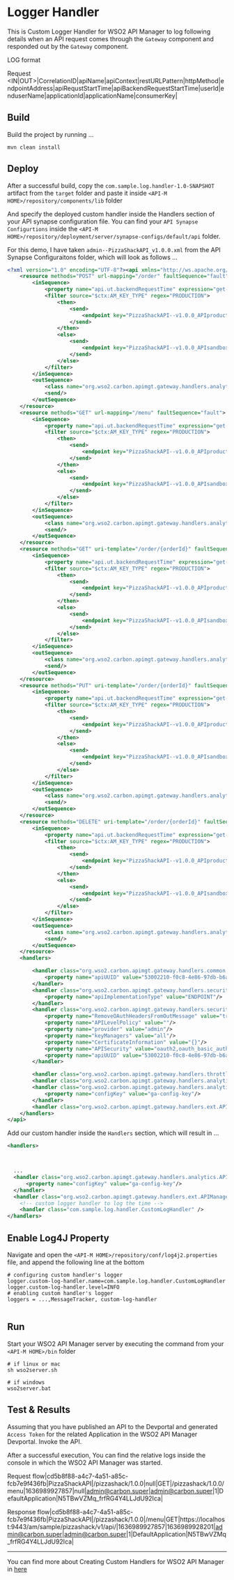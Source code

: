 # Logger Handler

This is Custom Logger Handler for WSO2 API Manager to log following details when an API request comes through the `Gateway` component and responded out by the `Gateway` component.

LOG format

Request <IN|OUT>|CorrelationID|apiName|apiContext|restURLPattern|httpMethod|endpointAddress|apiRequstStartTime|apiBackendRequestStartTime|userId|enduserName|applicationId|applicationName|consumerKey|

## Build

Build the project by running ...

```shell
mvn clean install
```

## Deploy

After a successful build, copy the `com.sample.log.handler-1.0-SNAPSHOT` artifact from the `target` folder and paste it inside `<API-M HOME>/repository/components/lib` folder

And specify the deployed custom handler inside the Handlers section of your API synapse configuration file. You can find your `API Synapse Configurtions` inside the `<API-M HOME>/repository/deployment/server/synapse-configs/default/api` folder.

For this demo, I have taken `admin--PizzaShackAPI_v1.0.0.xml` from the API Synapse Configuraitons folder, which will look as follows ...

```xml
<?xml version="1.0" encoding="UTF-8"?><api xmlns="http://ws.apache.org/ns/synapse" name="admin--PizzaShackAPI" context="/pizzashack/1.0.0" version="1.0.0" version-type="context">
    <resource methods="POST" url-mapping="/order" faultSequence="fault">
        <inSequence>
            <property name="api.ut.backendRequestTime" expression="get-property('SYSTEM_TIME')"/>
            <filter source="$ctx:AM_KEY_TYPE" regex="PRODUCTION">
                <then>
                    <send>
                        <endpoint key="PizzaShackAPI--v1.0.0_APIproductionEndpoint"/>
                    </send>
                </then>
                <else>
                    <send>
                        <endpoint key="PizzaShackAPI--v1.0.0_APIsandboxEndpoint"/>
                    </send>
                </else>
            </filter>
        </inSequence>
        <outSequence>
            <class name="org.wso2.carbon.apimgt.gateway.handlers.analytics.APIMgtResponseHandler"/>
            <send/>
        </outSequence>
    </resource>
    <resource methods="GET" url-mapping="/menu" faultSequence="fault">
        <inSequence>
            <property name="api.ut.backendRequestTime" expression="get-property('SYSTEM_TIME')"/>
            <filter source="$ctx:AM_KEY_TYPE" regex="PRODUCTION">
                <then>
                    <send>
                        <endpoint key="PizzaShackAPI--v1.0.0_APIproductionEndpoint"/>
                    </send>
                </then>
                <else>
                    <send>
                        <endpoint key="PizzaShackAPI--v1.0.0_APIsandboxEndpoint"/>
                    </send>
                </else>
            </filter>
        </inSequence>
        <outSequence>
            <class name="org.wso2.carbon.apimgt.gateway.handlers.analytics.APIMgtResponseHandler"/>
            <send/>
        </outSequence>
    </resource>
    <resource methods="GET" uri-template="/order/{orderId}" faultSequence="fault">
        <inSequence>
            <property name="api.ut.backendRequestTime" expression="get-property('SYSTEM_TIME')"/>
            <filter source="$ctx:AM_KEY_TYPE" regex="PRODUCTION">
                <then>
                    <send>
                        <endpoint key="PizzaShackAPI--v1.0.0_APIproductionEndpoint"/>
                    </send>
                </then>
                <else>
                    <send>
                        <endpoint key="PizzaShackAPI--v1.0.0_APIsandboxEndpoint"/>
                    </send>
                </else>
            </filter>
        </inSequence>
        <outSequence>
            <class name="org.wso2.carbon.apimgt.gateway.handlers.analytics.APIMgtResponseHandler"/>
            <send/>
        </outSequence>
    </resource>
    <resource methods="PUT" uri-template="/order/{orderId}" faultSequence="fault">
        <inSequence>
            <property name="api.ut.backendRequestTime" expression="get-property('SYSTEM_TIME')"/>
            <filter source="$ctx:AM_KEY_TYPE" regex="PRODUCTION">
                <then>
                    <send>
                        <endpoint key="PizzaShackAPI--v1.0.0_APIproductionEndpoint"/>
                    </send>
                </then>
                <else>
                    <send>
                        <endpoint key="PizzaShackAPI--v1.0.0_APIsandboxEndpoint"/>
                    </send>
                </else>
            </filter>
        </inSequence>
        <outSequence>
            <class name="org.wso2.carbon.apimgt.gateway.handlers.analytics.APIMgtResponseHandler"/>
            <send/>
        </outSequence>
    </resource>
    <resource methods="DELETE" uri-template="/order/{orderId}" faultSequence="fault">
        <inSequence>
            <property name="api.ut.backendRequestTime" expression="get-property('SYSTEM_TIME')"/>
            <filter source="$ctx:AM_KEY_TYPE" regex="PRODUCTION">
                <then>
                    <send>
                        <endpoint key="PizzaShackAPI--v1.0.0_APIproductionEndpoint"/>
                    </send>
                </then>
                <else>
                    <send>
                        <endpoint key="PizzaShackAPI--v1.0.0_APIsandboxEndpoint"/>
                    </send>
                </else>
            </filter>
        </inSequence>
        <outSequence>
            <class name="org.wso2.carbon.apimgt.gateway.handlers.analytics.APIMgtResponseHandler"/>
            <send/>
        </outSequence>
    </resource>
    <handlers>

        <handler class="org.wso2.carbon.apimgt.gateway.handlers.common.APIMgtLatencyStatsHandler">
            <property name="apiUUID" value="53002210-f0c8-4e86-97db-b6a31092ba2a"/>
        </handler>
        <handler class="org.wso2.carbon.apimgt.gateway.handlers.security.CORSRequestHandler">
            <property name="apiImplementationType" value="ENDPOINT"/>
        </handler>
        <handler class="org.wso2.carbon.apimgt.gateway.handlers.security.APIAuthenticationHandler">
            <property name="RemoveOAuthHeadersFromOutMessage" value="true"/>
            <property name="APILevelPolicy" value=""/>
            <property name="provider" value="admin"/>
            <property name="keyManagers" value="all"/>
            <property name="CertificateInformation" value="{}"/>
            <property name="APISecurity" value="oauth2,oauth_basic_auth_api_key_mandatory"/>
            <property name="apiUUID" value="53002210-f0c8-4e86-97db-b6a31092ba2a"/>
        </handler>

        <handler class="org.wso2.carbon.apimgt.gateway.handlers.throttling.ThrottleHandler"/>
        <handler class="org.wso2.carbon.apimgt.gateway.handlers.analytics.APIMgtUsageHandler"/>
        <handler class="org.wso2.carbon.apimgt.gateway.handlers.analytics.APIMgtGoogleAnalyticsTrackingHandler">
            <property name="configKey" value="ga-config-key"/>
        </handler>
        <handler class="org.wso2.carbon.apimgt.gateway.handlers.ext.APIManagerExtensionHandler"/>
    </handlers>
</api>

```

Add our custom handler inside the `Handlers` section, which will result in ...

```xml
<handlers>



  ...
  <handler class="org.wso2.carbon.apimgt.gateway.handlers.analytics.APIMgtGoogleAnalyticsTrackingHandler">
      <property name="configKey" value="ga-config-key"/>
  </handler>
  <handler class="org.wso2.carbon.apimgt.gateway.handlers.ext.APIManagerExtensionHandler"/>
    <!-- custom logger handler to log the time -->
    <handler class="com.sample.log.handler.CustomLogHandler" />
</handlers>
```

## Enable Log4J Property

Navigate and open the `<API-M HOME>/repository/conf/log4j2.properties` file, and append the following line at the bottom

```properties
# configuring custom handler's logger
logger.custom-log-handler.name=com.sample.log.handler.CustomLogHandler
logger.custom-log-handler.level=INFO
# enabling custom handler's logger
loggers = ...,MessageTracker, custom-log-handler


```

## Run

Start your WSO2 API Manager server by executing the command from your `<API-M HOME>/bin` folder

```shell
# if linux or mac
sh wso2server.sh

# if windows
wso2server.bat
```



## Test & Results

Assuming that you have published an API to the Devportal and generated `Access Token` for the related Application in the WSO2 API Manager Devportal. Invoke the API.



After a successful execution, You can find the relative logs inside the console in which the WSO2 API Manager was started.

Request flow|cd5b8f88-a4c7-4a51-a85c-fcb7e9f436fb|PizzaShackAPI|/pizzashack/1.0.0|null|GET|/pizzashack/1.0.0/menu|1636989927857|null|admin@carbon.super|admin@carbon.super|1|DefaultApplication|N5TBwVZMq_frfRG4Y4LLJdU92Ica|

Response flow|cd5b8f88-a4c7-4a51-a85c-fcb7e9f436fb|PizzaShackAPI|/pizzashack/1.0.0|/menu|GET|https://localhost:9443/am/sample/pizzashack/v1/api/|1636989927857|1636989928201|admin@carbon.super|admin@carbon.super|1|DefaultApplication|N5TBwVZMq_frfRG4Y4LLJdU92Ica|

---

You can find more about Creating Custom Handlers for WSO2 API Manager in [here](https://docs.wso2.com/display/AM260/Writing+Custom+Handlers)

